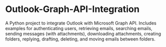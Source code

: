 # Outlook-Graph-API-Integration
A Python project to integrate Outlook with Microsoft Graph API.  Includes examples for authenticating users, retrieving emails, searching emails, sending messages (with attachments),  downloading attachments, creating folders, replying, drafting, deleting, and moving emails between folders.
